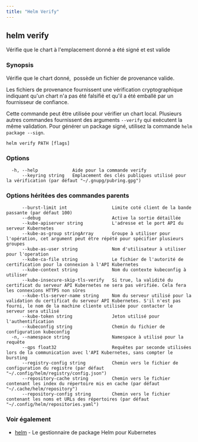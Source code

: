 ```yaml
---
title: "Helm Verify"
---
```


## helm verify

Vérifie que le chart à l'emplacement donné a été signé et est valide

### Synopsis

Vérifie que le chart donné,  possède un fichier de provenance valide.

Les fichiers de provenance fournissent une vérification cryptographique indiquant qu'un chart n'a pas été falsifié et qu'il a été emballé par un fournisseur de confiance.

Cette commande peut être utilisée pour vérifier un chart local. Plusieurs autres commandes fournissent des arguments `--verify` qui exécutent la même validation. Pour générer un package signé, utilisez la commande `helm package --sign`.


```
helm verify PATH [flags]
```

### Options

```
  -h, --help             Aide pour la commande verify
      --keyring string   Emplacement des clés publiques utilisé pour la vérification (par défaut "~/.gnupg/pubring.gpg")
```

### Options héritées des commandes parents

```
      --burst-limit int                 Limite coté client de la bande passante (par défaut 100)
      --debug                           Active la sortie détaillée
      --kube-apiserver string           L'adresse et le port API du serveur Kubernetes
      --kube-as-group stringArray       Groupe à utiliser pour l'opération, cet argument peut être répété pour spécifier plusieurs groupes
      --kube-as-user string             Nom d'utilisateur à utiliser pour l'operation
      --kube-ca-file string             Le fichier de l'autorité de certification pour la connexion à l'API Kubernetes
      --kube-context string             Nom du contexte kubeconfig à utiliser
      --kube-insecure-skip-tls-verify   Si true, la validité du certificat du serveur API Kubernetes ne sera pas vérifiée. Cela fera les connexions HTTPS non sûres
      --kube-tls-server-name string     Nom du serveur utilisé pour la validation du certificat du serveur API Kubernetes. S'il n'est pas fourni, le nom de la machine cliente utilisée pour contacter le serveur sera utilisé
      --kube-token string               Jeton utilisé pour l'authentification
      --kubeconfig string               Chemin du fichier de configuration kubeconfig
  -n, --namespace string                Namespace à utilisé pour la requête
	  --qps float32                     Requêtes par seconde utilisées lors de la communication avec l'API Kubernetes, sans compter le bursting
      --registry-config string          Chemin vers le fichier de configuration du registre (par défaut "~/.config/helm/registry/config.json")
      --repository-cache string         Chemin vers le fichier contenant les index du répertoire mis en cache (par défaut "~/.cache/helm/repository")
      --repository-config string        Chemin vers le fichier contenant les noms et URLs des répertoires (par défaut "~/.config/helm/repositories.yaml")
```

### Voir également

* [helm](helm.md) - Le gestionnaire de package Helm pour Kubernetes

